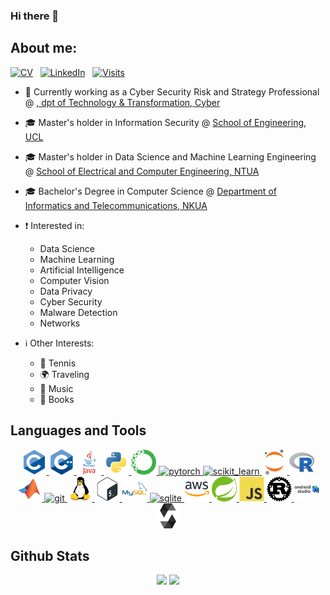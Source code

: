 ### Hi there 👋


## About me:

<div align="left">

[![CV][8_icon]][6]
&nbsp;
[![LinkedIn][4_icon2]][4]
&nbsp;
[![Visits](https://komarev.com/ghpvc/?username=AristiPap&logo=GitHub&label=github%20visits&color=336699&logoColor=white&style=flat-square)](https://github.com/AristiPap/)
<!-- <br> -->


[4_icon2]: https://img.shields.io/badge/LinkedIn-0077B5?style=for-the-badge-m&logo=linkedin&logoColor=black
[8_icon]: https://img.shields.io/badge/Resumé-4285F4?style=for-the-badge-m&logo=google-drive&logoColor=black
<!-- Please don't remove this: Grab your social icons from https://github.com/carlsednaoui/gitsocial -->


[4]: https://www.linkedin.com/in/aristi-papastavrou/
[6]: https://liveuclac-my.sharepoint.com/:b:/r/personal/ucabap6_ucl_ac_uk/Documents/_CV_.pdf?csf=1&web=1&e=Y5LlLx

</div>

<div>

- 💼 Currently working as a Cyber Security Risk and Strategy Professional @ <a href="https://www.deloitte.com/global/en.html">, dpt of Technology & Transformation, Cyber</a>

- 🎓 Master's holder in Information Security @ <a href="https://www.ucl.ac.uk"> School of Engineering, UCL</a>
  
- 🎓 Master's holder in Data Science and Machine Learning Engineering @ <a href="https://www.ece.ntua.gr/en"> School of Electrical and Computer Engineering, NΤUA</a>
  
- 🎓 Bachelor's Degree in Computer Science @ <a href="https://www.di.uoa.gr/en">Department of Informatics and Telecommunications, NKUA</a>
  

</div>

<div>

- ❗ Interested in:
  - Data Science 
  - Machine Learning
  - Artificial Intelligence
  - Computer Vision
  - Data Privacy
  - Cyber Security
  - Malware Detection
  - Networks
  
- ℹ Other Interests: 
  - 🎾 Tennis
  - 🌍 Traveling
  - 🎵 Music  
  - 📖 Books 
  
</div>

## Languages and Tools

<p align="center">
  <a href="https://www.cprogramming.com/" target="_blank">
    <img src="https://raw.githubusercontent.com/devicons/devicon/master/icons/c/c-original.svg" alt="c" width="40" height="40"/>
  </a>
  <a href="https://www.cprogramming.com/" target="_blank">
    <img src="https://raw.githubusercontent.com/devicons/devicon/master/icons/cplusplus/cplusplus-original.svg" alt="cplusplus" width="40" height="40"/>
  </a>
  <a href="https://www.java.com/en/" target="_blank">
    <img src="https://raw.githubusercontent.com/devicons/devicon/master/icons/java/java-original-wordmark.svg " alt="java" width="40" height="40"/>
  </a>
  <a href="https://www.python.org" target="_blank">
    <img src="https://raw.githubusercontent.com/devicons/devicon/master/icons/python/python-original.svg" alt="python" width="40" height="40"/>
  </a>
  <a href="https://www.anaconda.com/" target="_blank">
    <img src="https://raw.githubusercontent.com/devicons/devicon/master/icons/anaconda/anaconda-original.svg" alt="python" width="40" height="40"/>
  </a>
  <a href="https://pytorch.org/" target="_blank">
    <img src="https://www.vectorlogo.zone/logos/pytorch/pytorch-icon.svg" alt="pytorch" width="40" height="40"/>
  </a>
  <a href="https://scikit-learn.org/" target="_blank">
    <img src="https://upload.wikimedia.org/wikipedia/commons/0/05/Scikit_learn_logo_small.svg" alt="scikit_learn" width="40" height="40"/>
  </a>
  <a href="https://jupyter.org/" target="_blank">
    <img src="https://raw.githubusercontent.com/devicons/devicon/master/icons/jupyter/jupyter-original.svg" alt="jupyter" width="40" height="40"/>
  </a>
  <a href="https://www.r-project.org/" target="_blank">
    <img src="https://raw.githubusercontent.com/devicons/devicon/master/icons/r/r-original.svg" alt="r" width="40" height="40"/>
  </a>
  <a href="https://www.mathworks.com/" target="_blank">
    <img src="https://raw.githubusercontent.com/devicons/devicon/master/icons/matlab/matlab-original.svg" alt="matlab" width="40" height="40"/>
  </a>
 <a href="https://git-scm.com/" target="_blank">
    <img src="https://www.vectorlogo.zone/logos/git-scm/git-scm-icon.svg" alt="git" width="40" height="40"/>
  </a>
  <a href="https://www.linux.org/" target="_blank">
    <img src="https://raw.githubusercontent.com/devicons/devicon/master/icons/linux/linux-original.svg" alt="linux" width="40" height="40"/>
  </a>
  <a href="https://www.gnu.org/software/bash/" target="_blank">
    <img src="https://raw.githubusercontent.com/devicons/devicon/master/icons/bash/bash-original.svg" alt="bash" width="40" height="40"/>
  </a>
  <a href="https://www.mysql.com/" target="_blank">
    <img src="https://raw.githubusercontent.com/devicons/devicon/master/icons/mysql/mysql-original-wordmark.svg" alt="mysql" width="40" height="40"/>
  </a>
  <a href="https://www.sqlite.org/" target="_blank">
    <img src="https://www.vectorlogo.zone/logos/sqlite/sqlite-icon.svg" alt="sqlite" width="40" height="40"/>
  </a>
  <a href="https://aws.amazon.com/" target="_blank">
    <img src="https://raw.githubusercontent.com/devicons/devicon/master/icons/amazonwebservices/amazonwebservices-original-wordmark.svg" alt="amazonwebservices" width="40" height="40"/>
  </a>
  <a href="https://spring.io/" target="_blank">
    <img src="https://raw.githubusercontent.com/devicons/devicon/master/icons/spring/spring-original.svg " alt="spring" width="40" height="40"/>
  </a>
  <a href="https://www.javascript.com/" target="_blank">
    <img src="https://raw.githubusercontent.com/devicons/devicon/master/icons/javascript/javascript-original.svg" alt="javascript" width="40" height="40"/>
  </a>
  <a href="https://www.rust-lang.org/" target="_blank">
    <img src="https://raw.githubusercontent.com/devicons/devicon/master/icons/rust/rust-original.svg" alt="javascript" width="40" height="40"/>
  </a>
  <a href="https://developer.android.com/studio/intro" target="_blank">
    <img src="https://raw.githubusercontent.com/devicons/devicon/master/icons/androidstudio/androidstudio-original-wordmark.svg" alt="javascript" width="40" height="40"/>
  </a>
   <a href="https://soliditylang.org/" target="_blank">
    <img src="https://raw.githubusercontent.com/devicons/devicon/master/icons/solidity/solidity-original.svg" alt="javascript" width="40" height="40"/>
  </a>
  
</p>

## Github Stats

<p align="center">
  <img src="https://github-readme-stats.vercel.app/api?username=AristiPap&show_icons=true&count_private=true&hide_border=true" width="50%" />
  <img src="https://github-readme-stats.vercel.app/api/top-langs/?username=AristiPap&hide_border=true&layout=compact" width="50%" />
</p>
